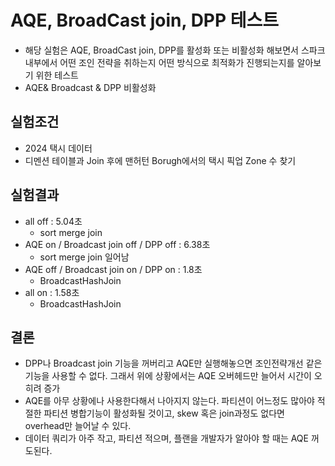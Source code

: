 # AQE, BroadCast join, DPP 테스트

- 해당 실험은 AQE, BroadCast join, DPP를 활성화 또는 비활성화 해보면서 스파크 내부에서 어떤 조인 전략을 취하는지 어떤 방식으로 최적화가 진행되는지를 알아보기 위한 테스트
- AQE& Broadcast & DPP 비활성화

## 실험조건
  - 2024 택시 데이터
  - 디멘션 테이블과 Join 후에 맨허턴 Borugh에서의 택시 픽업 Zone 수 찾기

## 실험결과
  - all off : 5.04초
    - sort merge join
  - AQE on / Broadcast join off / DPP off : 6.38초 
    - sort merge join 일어남
  - AQE off / Broadcast join on / DPP on : 1.8초 
    - BroadcastHashJoin
  - all on : 1.58초
    - BroadcastHashJoin

## 결론
  - DPP나 Broadcast join 기능을 꺼버리고 AQE만 실행해놓으면 조인전략개선 같은 기능을 사용할 수 없다. 그래서 위에 상황에서는 AQE 오버헤드만 늘어서 시간이 오히려 증가
  - AQE를 아무 상황에나 사용한다해서 나아지지 않는다. 파티션이 어느정도 많아야 적절한 파티션 병합기능이 활성화될 것이고, skew 혹은 join과정도 없다면 overhead만 늘어날 수 있다.
  - 데이터 쿼리가 아주 작고, 파티션 적으며, 플랜을 개발자가 알아야 할 때는 AQE 꺼도된다.
